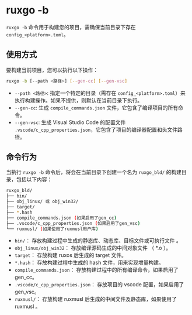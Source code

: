 # ruxgo -b

`ruxgo -b` 命令用于构建您的项目，需确保当前目录下存在 `config_<platform>.toml`。

## 使用方式

要构建当前项目，您可以执行以下操作：

```bash
ruxgo -b [--path <路径>] [--gen-cc] [--gen-vsc]
```

- `--path <路径>`: 指定一个特定的目录（需存在 `config_<platform>.toml`）来执行构建操作。如果不提供，则默认在当前目录下执行。
- `--gen-cc`: 生成 `compile_commands.json` 文件，它包含了编译项目的所有命令。
- `--gen-vsc`: 生成 Visual Studio Code 的配置文件 `.vscode/c_cpp_properties.json`，它包含了项目的编译器配置和头文件路径。

## 命令行为

当执行 `ruxgo -b` 命令后，将会在当前目录下创建一个名为 `ruxgo_bld/` 的构建目录，包括以下内容：

```bash
ruxgo_bld/
├── bin/
├── obj_linux/ 或 obj_win32/
├── target/
├── *.hash
├── compile_commands.json (如果启用了gen_cc)
├── .vscode/c_cpp_properties.json (如果启用了gen_vsc)
└── ruxmusl/ (如果使用了ruxmusl用户库)
```

- `bin/`： 存放构建过程中生成的静态库、动态库、目标文件或可执行文件 。
- `obj_linux/obj_win32`： 存放编译源码生成的中间对象文件 （ *.o ）。
- `target`： 存放构建 ruxos 后生成的 target 文件。
- `*.hash`： 存放构建过程中生成的 hash 文件，用来实现增量构建。
- `compile_commands.json`： 存放构建过程中的所有编译命令，如果启用了 gen_cc。
- `.vscode/c_cpp_properties.json`： 存放项目的 vscode 配置，如果启用了 gen_vsc。
- `ruxmusl/`： 存放构建 ruxmusl 后生成的中间文件及静态库，如果使用了 ruxmusl 。